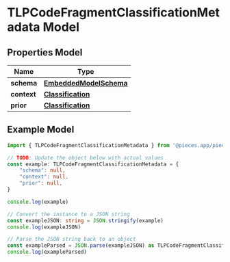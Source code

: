 
# TLPCodeFragmentClassificationMetadata Model


## Properties Model

Name | Type
------------ | -------------
**schema** | [**EmbeddedModelSchema**](EmbeddedModelSchema)
**context** | [**Classification**](Classification)
**prior** | [**Classification**](Classification)

## Example Model

```typescript
import { TLPCodeFragmentClassificationMetadata } from '@pieces.app/pieces-os-client'

// TODO: Update the object below with actual values
const example: TLPCodeFragmentClassificationMetadata = {
    "schema": null,
    "context": null,
    "prior": null,
}

console.log(example)

// Convert the instance to a JSON string
const exampleJSON: string = JSON.stringify(example)
console.log(exampleJSON)

// Parse the JSON string back to an object
const exampleParsed = JSON.parse(exampleJSON) as TLPCodeFragmentClassificationMetadata
console.log(exampleParsed)
```


